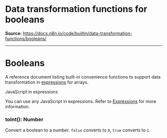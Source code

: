 # Data transformation functions for booleans

**Source:** https://docs.n8n.io/code/builtin/data-transformation-functions/booleans/

---

# Booleans

A reference document listing built-in convenience functions to support data transformation in [expressions](../../../../glossary/#expression-n8n) for arrays.

JavaScript in expressions

You can use any JavaScript in expressions. Refer to [Expressions](../../../expressions/) for more information.

### toInt(): Number

Convert a boolean to a number. `false` converts to `0`, `true` converts to `1`.
